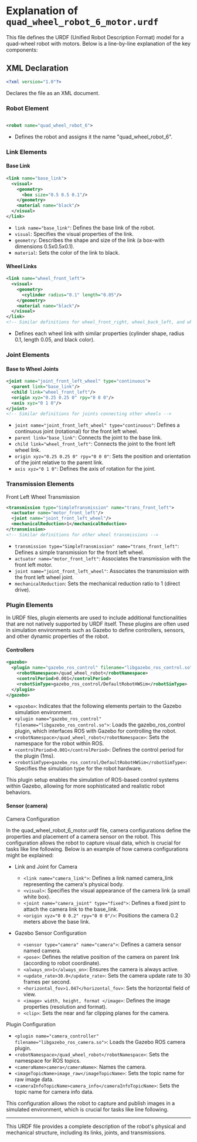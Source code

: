 # Explanation of `quad_wheel_robot_6_motor.urdf`

This file defines the URDF (Unified Robot Description Format) model for a quad-wheel robot with motors. Below is a line-by-line explanation of the key components:

## XML Declaration
```xml
<?xml version="1.0"?>
```
Declares the file as an XML document.

### Robot Element

```xml

<robot name="quad_wheel_robot_6">
```
- Defines the robot and assigns it the name "quad_wheel_robot_6".

### Link Elements
#### Base Link

```xml
<link name="base_link">
  <visual>
    <geometry>
      <box size="0.5 0.5 0.1"/>
    </geometry>
    <material name="black"/>
  </visual>
</link>
```
- `link name="base_link"`: Defines the base link of the robot.
- `visual`: Specifies the visual properties of the link.
- `geometry`: Describes the shape and size of the link (a box-with dimensions 0.5x0.5x0.1).
- `material`: Sets the color of the link to black.

#### Wheel Links

``` xml
<link name="wheel_front_left">
  <visual>
    <geometry>
      <cylinder radius="0.1" length="0.05"/>
    </geometry>
    <material name="black"/>
  </visual>
</link>
<!-- Similar definitions for wheel_front_right, wheel_back_left, and wheel_back_right -->
```
- Defines each wheel link with similar properties (cylinder shape, radius 0.1, length 0.05, and black color).

### Joint Elements
#### Base to Wheel Joints

```xml
<joint name="joint_front_left_wheel" type="continuous">
  <parent link="base_link"/>
  <child link="wheel_front_left"/>
  <origin xyz="0.25 0.25 0" rpy="0 0 0"/>
  <axis xyz="0 1 0"/>
</joint>
<!-- Similar definitions for joints connecting other wheels -->
```
- `joint name="joint_front_left_wheel" type="continuous"`: Defines a continuous joint (rotational) for the front left wheel.
- `parent link="base_link"`: Connects the joint to the base link.
- `child link="wheel_front_left"`: Connects the joint to the front left wheel link.
- `origin xyz="0.25 0.25 0" rpy="0 0 0"`: Sets the position and orientation of the joint relative to the parent link.
- `axis xyz="0 1 0"`: Defines the axis of rotation for the joint.

### Transmission Elements
Front Left Wheel Transmission

```xml
<transmission type="SimpleTransmission" name="trans_front_left">
  <actuator name="motor_front_left"/>
  <joint name="joint_front_left_wheel"/>
  <mechanicalReduction>1</mechanicalReduction>
</transmission>
<!-- Similar definitions for other wheel transmissions -->
```
- `transmission type="SimpleTransmission" name="trans_front_left"`: Defines a simple transmission for the front left wheel.
- `actuator name="motor_front_left"`: Associates the transmission with the front left motor.
- `joint name="joint_front_left_wheel"`: Associates the transmission with the front left wheel joint.
- `mechanicalReduction`: Sets the mechanical reduction ratio to 1 (direct drive).

### Plugin Elements

In URDF files, plugin elements are used to include additional functionalities that are not natively supported by URDF itself. These plugins are often used in simulation environments such as Gazebo to define controllers, sensors, and other dynamic properties of the robot.

#### Controllers
```xml
<gazebo>
  <plugin name="gazebo_ros_control" filename="libgazebo_ros_control.so">
    <robotNamespace>/quad_wheel_robot</robotNamespace>
    <controlPeriod>0.001</controlPeriod>
    <robotSimType>gazebo_ros_control/DefaultRobotHWSim</robotSimType>
  </plugin>
</gazebo>

```

- `<gazebo>`: Indicates that the following elements pertain to the Gazebo simulation environment.
- `<plugin name="gazebo_ros_control" filename="libgazebo_ros_control.so">`: Loads the gazebo_ros_control plugin, which interfaces ROS with Gazebo for controlling the robot.
- `<robotNamespace>/quad_wheel_robot</robotNamespace>`: Sets the namespace for the robot within ROS.
- `<controlPeriod>0.001</controlPeriod>`: Defines the control period for the plugin (1ms).
- `<robotSimType>gazebo_ros_control/DefaultRobotHWSim</robotSimType>`: Specifies the simulation type for the robot hardware.

This plugin setup enables the simulation of ROS-based control systems within Gazebo, allowing for more sophisticated and realistic robot behaviors.

#### Sensor (camera)
Camera Configuration

In the quad_wheel_robot_6_motor.urdf file, camera configurations define the properties and placement of a camera sensor on the robot. This configuration allows the robot to capture visual data, which is crucial for tasks like line following. Below is an example of how camera configurations might be explained:

- Link and Joint for Camera
  - `<link name="camera_link">`: Defines a link named camera_link representing the camera's physical body.
  - `<visual>`: Specifies the visual appearance of the camera link (a small white box).
  - `<joint name="camera_joint" type="fixed">`: Defines a fixed joint to attach the camera link to the base_link.
  - `<origin xyz="0 0 0.2" rpy="0 0 0"/>`: Positions the camera 0.2 meters above the base link.

- Gazebo Sensor Configuration
  - `<sensor type="camera" name="camera">`: Defines a camera sensor named camera.
  - `<pose>`: Defines the relative position of the camera on parent link (according to robot coordinate).
  - `<always_on>1</always_on>`: Ensures the camera is always active.
  - `<update_rate>30.0</update_rate>`: Sets the camera update rate to 30 frames per second.
  - `<horizontal_fov>1.047</horizontal_fov>`: Sets the horizontal field of view.
  - `<image> width, height, format </image>`: Defines the image properties (resolution and format).
  - `<clip>`: Sets the near and far clipping planes for the camera.
        
Plugin Configuration
- `<plugin name="camera_controller" filename="libgazebo_ros_camera.so">`: Loads the Gazebo ROS camera plugin.
- `<robotNamespace>/quad_wheel_robot</robotNamespace>`: Sets the namespace for ROS topics.
- `<cameraName>camera</cameraName>`: Names the camera.
- `<imageTopicName>image_raw</imageTopicName>`: Sets the topic name for raw image data.
- `<cameraInfoTopicName>camera_info</cameraInfoTopicName>`: Sets the topic name for camera info data.

This configuration allows the robot to capture and publish images in a simulated environment, which is crucial for tasks like line following.

---

This URDF file provides a complete description of the robot's physical and mechanical structure, including its links, joints, and transmissions.
